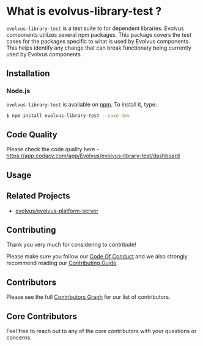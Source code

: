 # What is evolvus-library-test ?

`evolvus-library-test` is a test suite to for dependent libraries. Evolvus components utilizes several npm packages. This package covers the test cases for the packages specific to what is used by Evolvus components. This helps identify any change that can break functionaty being currently used by Evolvus components.

## Installation

### Node.js
`evolvus-library-test` is available on [npm](http://npmjs.org). To install it, type:

```bash
$ npm install evolvus-library-test --save-dev
```

## Code Quality
Please check the code quality here - https://app.codacy.com/app/Evolvus/evolvus-library-test/dashboard
## Usage


## Related Projects
- [evolvus/evolvus-platform-server](https://github.com/Evolvus/evolvus-platform-server)

## Contributing
Thank you very much for considering to contribute!

Please make sure you follow our [Code Of Conduct](CODE_OF_CONDUCT.md) and we also strongly recommend reading our [Contributing Guide](CONTRIBUTING.md).


## Contributors

Please see the full [Contributors Graph](https://github.com/evolvus/evolvus-application/graphs/contributors) for our list of contributors.

## Core Contributors

Feel free to reach out to any of the core contributors with your questions or
concerns.
